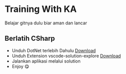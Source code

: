 # Training With KA

Belajar gitnya dulu biar aman dan lancar

## Berlatih CSharp

- Unduh DotNet terlebih Dahulu [Download]([https://](https://dotnet.microsoft.com/en-us/download/dotnet/sdk-for-vs-code))
- Unduh Extension vscode-solution-explore [Download](https://marketplace.visualstudio.com/items?itemName=fernandoescolar.vscode-solution-explorer)
- Jalankan aplikasi melalui solution
- Enjoy 😋
